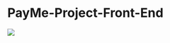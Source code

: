 # PayMe-Project-Front-End
<img src="https://firebasestorage.googleapis.com/v0/b/marya-4c963.appspot.com/o/payme.png?alt=media&token=6861825d-c0b6-4ea2-8e01-bb435d005e4c"/>
